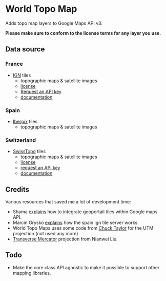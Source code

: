 # World Topo Map

Adds topo map layers to Google Maps API v3.

**Please make sure to conform to the license terms for any layer you use.**

## Data source

### France

* [IGN](http://www.ign.fr) tiles
    * topographic maps & satellite images
    * [license](https://api.ign.fr/geoportail/presentation.do?presentationSubjectId=6)
    * [Request an API key](https://api.ign.fr/geoportail/registration.do)
    * [documentation](https://api.ign.fr/geoportail/api/doc/index.html)

### Spain

* [Iberpix](http://www.ign.es) tiles
    * topographic maps & satellite images

### Switzerland

* [SwissTopo](http://www.swisstopo.ch/) tiles
    * topographic maps & satellite images
    * [license](http://www.swisstopo.admin.ch/internet/swisstopo/en/home/products/services/web_services/webaccess.html#parsys_91592)
    * [request an API key](http://www.geo.admin.ch/internet/geoportal/fr/home/services/geoservices/display_services/api_services/order_form.html)
    * [documentation](http://api.geo.admin.ch/main/wsgi/doc/build/services/sdiservices.html#wmts)

## Credits

Various resources that saved me a lot of development time:

* Shama [explains](http://www.developpez.net/forums/d999116/applications/sig-systeme-dinformation-geographique/ign-api-geoportail/affichage-couches-ign-sous-googlemap/) how to integrate geoportail tiles within Google maps API.
* Marcin Grysko [explains](http://grysz.com/2011/04/12/how-ign-tile-servers-work/) how the spain ign tile server works.
* World Topo Maps uses some code from [Chuck Taylor](http://home.hiwaay.net/~taylorc/toolbox/geography/geoutm.html) for the UTM projection (not used any more)
* [Transverse Mercator](http://code.google.com/p/google-maps-utility-library-v3/source/browse/trunk/arcgislink/src/arcgislink.js) projection from Nianwei Liu.

## Todo

* Make the core class API agnostic to make it possible to support other mapping libraries.